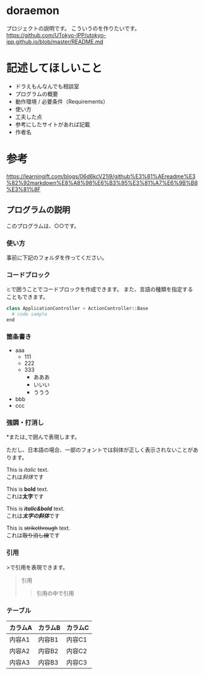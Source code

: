 # doraemon
プロジェクトの説明です。
こういうのを作りたいです。
https://github.com/UTokyo-IPP/utokyo-ipp.github.io/blob/master/README.md

# 記述してほしいこと
- ドラえもんなんでも相談室
- プログラムの概要
- 動作環境 / 必要条件（Requirements）
- 使い方
- 工夫した点
- 参考にしたサイトがあれば記載
- 作者名

# 参考
https://learningift.com/blogs/06d6kcV21i9/github%E3%81%AEreadme%E3%82%92markdown%E8%A8%98%E6%B3%95%E3%81%A7%E6%9B%B8%E3%81%8F

## プログラムの説明
このプログラムは、○○です。

### 使い方
事前に下記のフォルダを作ってください。

### コードブロック
```と```で囲うことでコードブロックを作成できます。
また、言語の種類を指定することもできます。

```python
class ApplicationController < ActionController::Base
  # code sample
end
```

### 箇条書き
- aaa
  - 111
  - 222
  - 333
    - あああ
    - いいい
    - ううう
- bbb
- ccc

### 強調・打消し
*または_で囲んで表現します。

ただし、日本語の場合、一部のフォントでは斜体が正しく表示されないことがあります。

This is *italic* text.  
これは*斜体*です

This is **bold** text.  
これは**太字**です

This is ***italic&bold*** text.  
これは***太字の斜体***です

This is ~~strikethrough~~ text.  
これは~~取り消し線~~です

### 引用
&gt;で引用を表現できます。

> 引用
>> 引用の中で引用

### テーブル
カラムA | カラムB | カラムC
--- | --- | ---
内容A1 | 内容B1 | 内容C1
内容A2 | 内容B2 | 内容C2
内容A3 | 内容B3 | 内容C3
